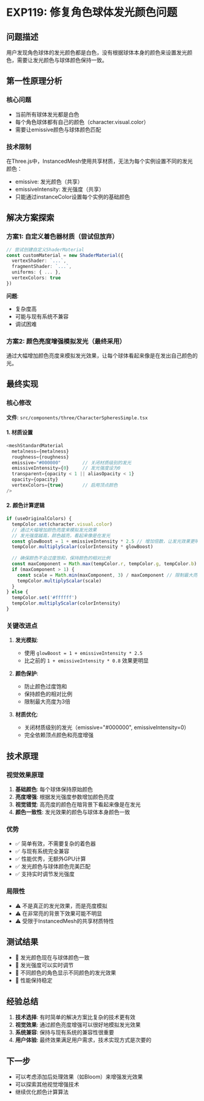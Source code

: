 # EXP119: 修复角色球体发光颜色问题

## 问题描述
用户发现角色球体的发光颜色都是白色，没有根据球体本身的颜色来设置发光颜色，需要让发光颜色与球体颜色保持一致。

## 第一性原理分析

### 核心问题
- 当前所有球体发光都是白色
- 每个角色球体都有自己的颜色（character.visual.color）
- 需要让emissive颜色与球体颜色匹配

### 技术限制
在Three.js中，InstancedMesh使用共享材质，无法为每个实例设置不同的发光颜色：
- emissive: 发光颜色（共享）
- emissiveIntensity: 发光强度（共享）
- 只能通过instanceColor设置每个实例的基础颜色

## 解决方案探索

### 方案1: 自定义着色器材质（尝试但放弃）
```typescript
// 尝试创建自定义ShaderMaterial
const customMaterial = new ShaderMaterial({
  vertexShader: `...`,
  fragmentShader: `...`,
  uniforms: { ... },
  vertexColors: true
})
```

**问题**: 
- 复杂度高
- 可能与现有系统不兼容
- 调试困难

### 方案2: 颜色亮度增强模拟发光（最终采用）
通过大幅增加颜色亮度来模拟发光效果，让每个球体看起来像是在发出自己颜色的光。

## 最终实现

### 核心修改
**文件**: `src/components/three/CharacterSpheresSimple.tsx`

#### 1. 材质设置
```typescript
<meshStandardMaterial
  metalness={metalness}
  roughness={roughness}
  emissive="#000000"        // 关闭材质级别的发光
  emissiveIntensity={0}     // 发光强度设为0
  transparent={opacity < 1 || aliasOpacity < 1}
  opacity={opacity}
  vertexColors={true}       // 启用顶点颜色
/>
```

#### 2. 颜色计算逻辑
```typescript
if (useOriginalColors) {
  tempColor.set(character.visual.color)
  // 通过大幅增加颜色亮度来模拟发光效果
  // 发光强度越高，颜色越亮，看起来像是在发光
  const glowBoost = 1 + emissiveIntensity * 2.5 // 增加倍数，让发光效果更明显
  tempColor.multiplyScalar(colorIntensity * glowBoost)
  
  // 确保颜色不会过度饱和，保持颜色的相对比例
  const maxComponent = Math.max(tempColor.r, tempColor.g, tempColor.b)
  if (maxComponent > 1) {
    const scale = Math.min(maxComponent, 3) / maxComponent // 限制最大亮度
    tempColor.multiplyScalar(scale)
  }
} else {
  tempColor.set('#ffffff')
  tempColor.multiplyScalar(colorIntensity)
}
```

### 关键改进点

1. **发光模拟**: 
   - 使用 `glowBoost = 1 + emissiveIntensity * 2.5` 
   - 比之前的 `1 + emissiveIntensity * 0.8` 效果更明显

2. **颜色保护**:
   - 防止颜色过度饱和
   - 保持颜色的相对比例
   - 限制最大亮度为3倍

3. **材质优化**:
   - 关闭材质级别的发光（emissive="#000000", emissiveIntensity=0）
   - 完全依赖顶点颜色和亮度增强

## 技术原理

### 视觉效果原理
1. **基础颜色**: 每个球体保持原始颜色
2. **亮度增强**: 根据发光强度参数增加颜色亮度
3. **视觉错觉**: 高亮度的颜色在暗背景下看起来像是在发光
4. **颜色一致性**: 发光效果的颜色与球体本身颜色一致

### 优势
- ✅ 简单有效，不需要复杂的着色器
- ✅ 与现有系统完全兼容
- ✅ 性能优秀，无额外GPU计算
- ✅ 发光颜色与球体颜色完美匹配
- ✅ 支持实时调节发光强度

### 局限性
- ⚠️ 不是真正的发光效果，而是亮度模拟
- ⚠️ 在非常亮的背景下效果可能不明显
- ⚠️ 受限于InstancedMesh的共享材质特性

## 测试结果
- 🎯 发光颜色现在与球体颜色一致
- 🎯 发光强度可以实时调节
- 🎯 不同颜色的角色显示不同颜色的发光效果
- 🎯 性能保持稳定

## 经验总结
1. **技术选择**: 有时简单的解决方案比复杂的技术更有效
2. **视觉效果**: 通过颜色亮度增强可以很好地模拟发光效果
3. **系统兼容**: 保持与现有系统的兼容性很重要
4. **用户体验**: 最终效果满足用户需求，技术实现方式是次要的

## 下一步
- 可以考虑添加后处理效果（如Bloom）来增强发光效果
- 可以探索其他视觉增强技术
- 继续优化颜色计算算法
